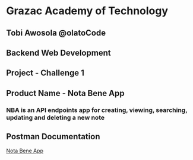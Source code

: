 # Grazac Academy of Technology

## Tobi Awosola @olatoCode

## Backend Web Development

## Project - Challenge 1

## Product Name - Nota Bene App

### NBA is an API endpoints app for creating, viewing, searching, updating and deleting a new note

## Postman Documentation

[Nota Bene App](https://documenter.getpostman.com/view/19291153/UVkiUKGW)
